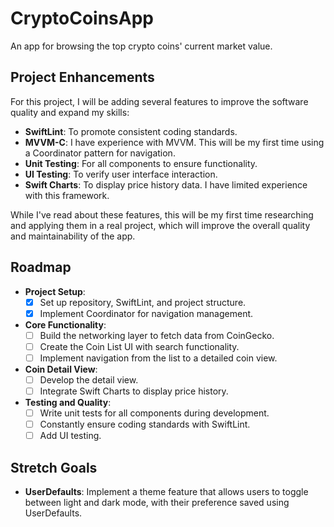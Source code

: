 # CryptoCoinsApp
An app for browsing the top crypto coins' current market value. 

## Project Enhancements
For this project, I will be adding several features to improve the software quality and expand my skills:
- **SwiftLint**: To promote consistent coding standards.
- **MVVM-C**: I have experience with MVVM. This will be my first time using a Coordinator pattern for navigation.
- **Unit Testing**: For all components to ensure functionality.
- **UI Testing**: To verify user interface interaction.
- **Swift Charts**: To display price history data. I have limited experience with this framework.

While I've read about these features, this will be my first time researching and applying them in a real project, which will improve the overall quality and maintainability of the app.

## Roadmap
- **Project Setup**: 
  - [x] Set up repository, SwiftLint, and project structure.
  - [x] Implement Coordinator for navigation management.
  
- **Core Functionality**:
  - [ ] Build the networking layer to fetch data from CoinGecko.
  - [ ] Create the Coin List UI with search functionality.
  - [ ] Implement navigation from the list to a detailed coin view.
  
- **Coin Detail View**:
  - [ ] Develop the detail view.
  - [ ] Integrate Swift Charts to display price history.

- **Testing and Quality**:
  - [ ] Write unit tests for all components during development.
  - [ ] Constantly ensure coding standards with SwiftLint. 
  - [ ] Add UI testing.
  
## Stretch Goals
- **UserDefaults**: Implement a theme feature that allows users to toggle between light and dark mode, with their preference saved using UserDefaults.
